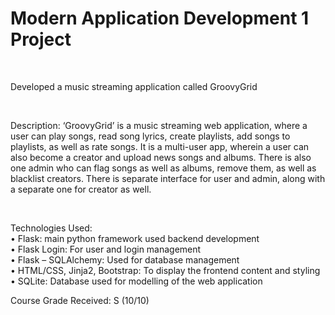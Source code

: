 <h1> Modern Application Development 1 Project </h1> 
<br>
<p> Developed a music streaming application called GroovyGrid </p>
<br> 
<p> Description:
‘GroovyGrid’ is a music streaming web application, where a user can play songs, read song lyrics, create playlists, add songs to playlists, as well as rate songs. It is a multi-user app, wherein a user can also become a creator and upload news songs and albums. There is also one admin who can flag songs as well as albums, remove them, as well as blacklist creators. There is separate interface for user and admin, along with a separate one for creator as well.</p> 
<br>
<p> 
Technologies Used: <br>
•	Flask: main python framework used backend development <br>
•	Flask Login: For user and login management <br>
•	Flask – SQLAlchemy: Used for database management <br> 
•	HTML/CSS, Jinja2, Bootstrap: To display the frontend content and styling <br>
•	SQLite: Database used for modelling of the web application <br>
</p>

<p> Course Grade Received: S (10/10) </p>

